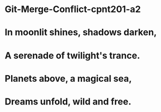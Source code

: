 # Git-Merge-Conflict-cpnt201-a2

# In moonlit shines, shadows darken,

# A serenade of twilight's trance.

# Planets above, a magical sea,

# Dreams unfold, wild and free.